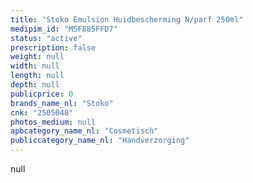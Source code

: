 ```yaml
---
title: "Stoko Emulsion Huidbescherming N/parf 250ml"
medipim_id: "M5F885FFD7"
status: "active"
prescription: false
weight: null
width: null
length: null
depth: null
publicprice: 0
brands_name_nl: "Stoko"
cnk: "2505048"
photos_medium: null
apbcategory_name_nl: "Cosmetisch"
publiccategory_name_nl: "Handverzorging"
---
```

null
